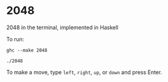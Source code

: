# 2048
2048 in the terminal, implemented in Haskell

To run:

`ghc --make 2048`

`./2048`

To make a move, type `left`, `right`, `up`, or `down` and press Enter.
